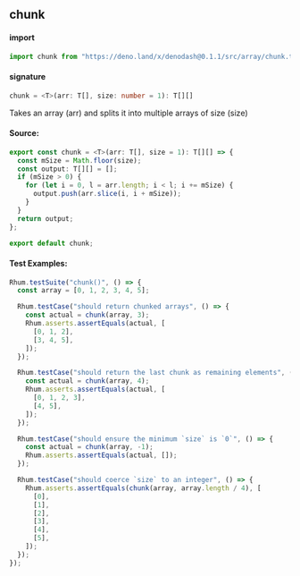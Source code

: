 
## chunk

#### import
```typescript
import chunk from "https://deno.land/x/denodash@0.1.1/src/array/chunk.ts"
```

#### signature
```typescript
chunk = <T>(arr: T[], size: number = 1): T[][]
```

Takes an array (arr) and splits it into multiple arrays of size (size)

#### Source:

```typescript
export const chunk = <T>(arr: T[], size = 1): T[][] => {
  const mSize = Math.floor(size);
  const output: T[][] = [];
  if (mSize > 0) {
    for (let i = 0, l = arr.length; i < l; i += mSize) {
      output.push(arr.slice(i, i + mSize));
    }
  }
  return output;
};

export default chunk;

```

#### Test Examples: 

```typescript
Rhum.testSuite("chunk()", () => {
  const array = [0, 1, 2, 3, 4, 5];

  Rhum.testCase("should return chunked arrays", () => {
    const actual = chunk(array, 3);
    Rhum.asserts.assertEquals(actual, [
      [0, 1, 2],
      [3, 4, 5],
    ]);
  });

  Rhum.testCase("should return the last chunk as remaining elements", () => {
    const actual = chunk(array, 4);
    Rhum.asserts.assertEquals(actual, [
      [0, 1, 2, 3],
      [4, 5],
    ]);
  });

  Rhum.testCase("should ensure the minimum `size` is `0`", () => {
    const actual = chunk(array, -1);
    Rhum.asserts.assertEquals(actual, []);
  });

  Rhum.testCase("should coerce `size` to an integer", () => {
    Rhum.asserts.assertEquals(chunk(array, array.length / 4), [
      [0],
      [1],
      [2],
      [3],
      [4],
      [5],
    ]);
  });
});
```

  